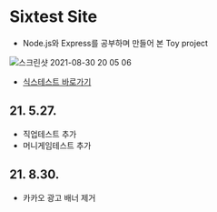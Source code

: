 # Sixtest Site
- Node.js와 Express를 공부하며 만들어 본 Toy project

![스크린샷 2021-08-30 20 05 06](https://user-images.githubusercontent.com/79494088/131330011-3c2675b2-9197-4323-9c1d-6f0992454cf7.png)

- [식스테스트 바로가기](http://www.sixtest.site/)

## 21. 5.27.
- 직업테스트 추가
- 머니게임테스트 추가

## 21. 8.30.
- 카카오 광고 배너 제거
